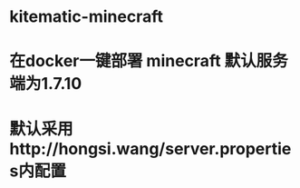 # kitematic-minecraft
# 在docker一键部署 minecraft 默认服务端为1.7.10 
# 默认采用http://hongsi.wang/server.properties内配置

